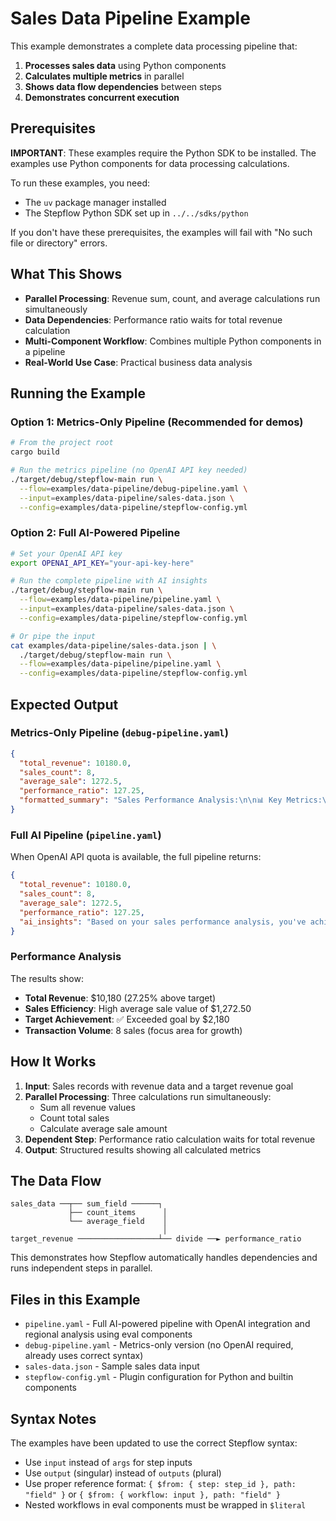 # Sales Data Pipeline Example

This example demonstrates a complete data processing pipeline that:

1. **Processes sales data** using Python components
2. **Calculates multiple metrics** in parallel
3. **Shows data flow dependencies** between steps
4. **Demonstrates concurrent execution**

## Prerequisites

**IMPORTANT**: These examples require the Python SDK to be installed. The examples use Python components for data processing calculations.

To run these examples, you need:
- The `uv` package manager installed
- The Stepflow Python SDK set up in `../../sdks/python`

If you don't have these prerequisites, the examples will fail with "No such file or directory" errors.

## What This Shows

- **Parallel Processing**: Revenue sum, count, and average calculations run simultaneously
- **Data Dependencies**: Performance ratio waits for total revenue calculation
- **Multi-Component Workflow**: Combines multiple Python components in a pipeline
- **Real-World Use Case**: Practical business data analysis

## Running the Example

### Option 1: Metrics-Only Pipeline (Recommended for demos)
```bash
# From the project root
cargo build

# Run the metrics pipeline (no OpenAI API key needed)
./target/debug/stepflow-main run \
  --flow=examples/data-pipeline/debug-pipeline.yaml \
  --input=examples/data-pipeline/sales-data.json \
  --config=examples/data-pipeline/stepflow-config.yml
```

### Option 2: Full AI-Powered Pipeline
```bash
# Set your OpenAI API key
export OPENAI_API_KEY="your-api-key-here"

# Run the complete pipeline with AI insights
./target/debug/stepflow-main run \
  --flow=examples/data-pipeline/pipeline.yaml \
  --input=examples/data-pipeline/sales-data.json \
  --config=examples/data-pipeline/stepflow-config.yml

# Or pipe the input
cat examples/data-pipeline/sales-data.json | \
  ./target/debug/stepflow-main run \
  --flow=examples/data-pipeline/pipeline.yaml \
  --config=examples/data-pipeline/stepflow-config.yml
```

## Expected Output

### Metrics-Only Pipeline (`debug-pipeline.yaml`)

```json
{
  "total_revenue": 10180.0,
  "sales_count": 8,
  "average_sale": 1272.5,
  "performance_ratio": 127.25,
  "formatted_summary": "Sales Performance Analysis:\n\n📊 Key Metrics:\n• Total Revenue: $10,180.00\n• Sales Count: 8 transactions\n• Average Sale Value: $1,272.50\n• Target Revenue: $8,000.00\n• Performance vs Target: 127.2%\n\n🎯 Performance Status: ✅ EXCEEDED TARGET\n\nPlease analyze this sales data and provide:\n1. Key insights about our sales performance\n2. What the metrics reveal about our business\n3. Specific recommendations for improving sales\n4. Any concerning trends or positive highlights\n\nFocus on actionable business insights that would help a sales manager make strategic decisions."
}
```

### Full AI Pipeline (`pipeline.yaml`)

When OpenAI API quota is available, the full pipeline returns:

```json
{
  "total_revenue": 10180.0,
  "sales_count": 8,
  "average_sale": 1272.5,
  "performance_ratio": 127.25,
  "ai_insights": "Based on your sales performance analysis, you've achieved exceptional results by exceeding your $8,000 target by 27.25%. Here are the key insights:\n\n**Strengths:**\n- Strong average sale value of $1,272.50 indicates quality customer acquisition\n- 127% performance ratio shows effective sales execution\n- Total revenue of $10,180 demonstrates solid market presence\n\n**Recommendations:**\n1. Analyze which products/regions drove the highest performance\n2. Scale successful strategies to maintain this momentum\n3. Consider raising targets to match this new performance baseline\n4. Investigate if this represents sustainable growth or a one-time spike\n\n**Strategic Focus:**\nWith only 8 transactions generating over $10K, focus on increasing transaction volume while maintaining the high average sale value."
}
```

### Performance Analysis

The results show:
- **Total Revenue**: $10,180 (27.25% above target)
- **Sales Efficiency**: High average sale value of $1,272.50
- **Target Achievement**: ✅ Exceeded goal by $2,180
- **Transaction Volume**: 8 sales (focus area for growth)

## How It Works

1. **Input**: Sales records with revenue data and a target revenue goal
2. **Parallel Processing**: Three calculations run simultaneously:
   - Sum all revenue values
   - Count total sales
   - Calculate average sale amount
3. **Dependent Step**: Performance ratio calculation waits for total revenue
4. **Output**: Structured results showing all calculated metrics

## The Data Flow

```
sales_data ──┬── sum_field ──────┐
             ├── count_items      │
             └── average_field    │
                                  │
target_revenue ──────────────────┴── divide ──► performance_ratio
```

This demonstrates how Stepflow automatically handles dependencies and runs independent steps in parallel.

## Files in this Example

- `pipeline.yaml` - Full AI-powered pipeline with OpenAI integration and regional analysis using eval components
- `debug-pipeline.yaml` - Metrics-only version (no OpenAI required, already uses correct syntax)
- `sales-data.json` - Sample sales data input
- `stepflow-config.yml` - Plugin configuration for Python and builtin components

## Syntax Notes

The examples have been updated to use the correct Stepflow syntax:
- Use `input` instead of `args` for step inputs
- Use `output` (singular) instead of `outputs` (plural)
- Use proper reference format: `{ $from: { step: step_id }, path: "field" }` or `{ $from: { workflow: input }, path: "field" }`
- Nested workflows in eval components must be wrapped in `$literal`